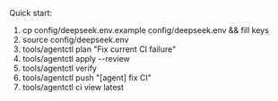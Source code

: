 Quick start:
1) cp config/deepseek.env.example config/deepseek.env && fill keys
2) source config/deepseek.env
3) tools/agentctl plan "Fix current CI failure"
4) tools/agentctl apply --review
5) tools/agentctl verify
6) tools/agentctl push "[agent] fix CI"
7) tools/agentctl ci view latest
